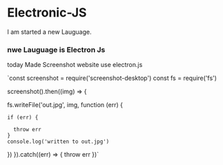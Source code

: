 # Electronic-JS

I am started a new Lauguage.

### nwe Lauguage  is Electron Js

today  Made Screenshot website use electron.js


`const screenshot = require('screenshot-desktop')
const fs = require('fs')




screenshot().then((img) => {

  fs.writeFile('out.jpg', img, function (err) {
  
    if (err) {
    
      throw err
    }
    console.log('written to out.jpg')
  })
}).catch((err) => {
  throw err
})`
